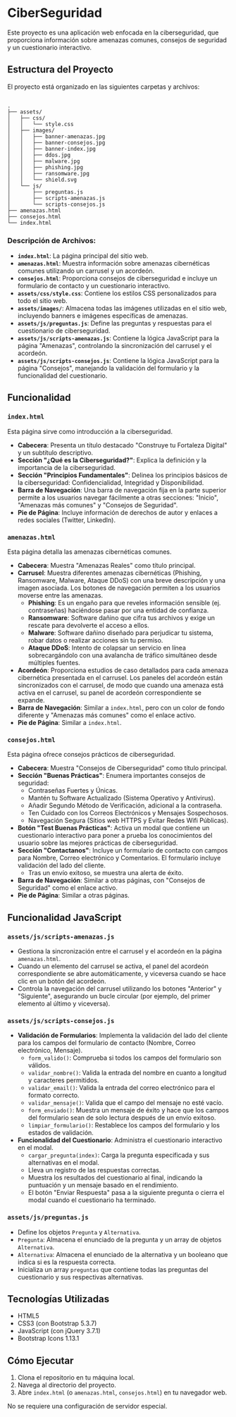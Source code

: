 # CiberSeguridad

Este proyecto es una aplicación web enfocada en la ciberseguridad, que proporciona información sobre amenazas comunes, consejos de seguridad y un cuestionario interactivo.

## Estructura del Proyecto

El proyecto está organizado en las siguientes carpetas y archivos:

```

.
├── assets/
│   ├── css/
│   │   └── style.css
│   ├── images/
│   │   ├── banner-amenazas.jpg
│   │   ├── banner-consejos.jpg
│   │   ├── banner-index.jpg
│   │   ├── ddos.jpg
│   │   ├── malware.jpg
│   │   ├── phishing.jpg
│   │   ├── ransomware.jpg
│   │   └── shield.svg
│   └── js/
│       ├── preguntas.js
│       ├── scripts-amenazas.js
│       └── scripts-consejos.js
├── amenazas.html
├── consejos.html
└── index.html

```

### Descripción de Archivos:

* **`index.html`**: La página principal del sitio web.
* **`amenazas.html`**: Muestra información sobre amenazas cibernéticas comunes utilizando un carrusel y un acordeón.
* **`consejos.html`**: Proporciona consejos de ciberseguridad e incluye un formulario de contacto y un cuestionario interactivo.
* **`assets/css/style.css`**: Contiene los estilos CSS personalizados para todo el sitio web.
* **`assets/images/`**: Almacena todas las imágenes utilizadas en el sitio web, incluyendo banners e imágenes específicas de amenazas.
* **`assets/js/preguntas.js`**: Define las preguntas y respuestas para el cuestionario de ciberseguridad.
* **`assets/js/scripts-amenazas.js`**: Contiene la lógica JavaScript para la página "Amenazas", controlando la sincronización del carrusel y el acordeón.
* **`assets/js/scripts-consejos.js`**: Contiene la lógica JavaScript para la página "Consejos", manejando la validación del formulario y la funcionalidad del cuestionario.

## Funcionalidad

### `index.html`

Esta página sirve como introducción a la ciberseguridad.
* **Cabecera**: Presenta un título destacado "Construye tu Fortaleza Digital" y un subtítulo descriptivo.
* **Sección "¿Qué es la Ciberseguridad?"**: Explica la definición y la importancia de la ciberseguridad.
* **Sección "Principios Fundamentales"**: Delinea los principios básicos de la ciberseguridad: Confidencialidad, Integridad y Disponibilidad.
* **Barra de Navegación**: Una barra de navegación fija en la parte superior permite a los usuarios navegar fácilmente a otras secciones: "Inicio", "Amenazas más comunes" y "Consejos de Seguridad".
* **Pie de Página**: Incluye información de derechos de autor y enlaces a redes sociales (Twitter, LinkedIn).

### `amenazas.html`

Esta página detalla las amenazas cibernéticas comunes.
* **Cabecera**: Muestra "Amenazas Reales" como título principal.
* **Carrusel**: Muestra diferentes amenazas cibernéticas (Phishing, Ransomware, Malware, Ataque DDoS) con una breve descripción y una imagen asociada. Los botones de navegación permiten a los usuarios moverse entre las amenazas.
    * **Phishing**: Es un engaño para que reveles información sensible (ej. contraseñas) haciéndose pasar por una entidad de confianza.
    * **Ransomware**: Software dañino que cifra tus archivos y exige un rescate para devolverte el acceso a ellos.
    * **Malware**: Software dañino diseñado para perjudicar tu sistema, robar datos o realizar acciones sin tu permiso.
    * **Ataque DDoS**: Intento de colapsar un servicio en línea sobrecargándolo con una avalancha de tráfico simultáneo desde múltiples fuentes.
* **Acordeón**: Proporciona estudios de caso detallados para cada amenaza cibernética presentada en el carrusel. Los paneles del acordeón están sincronizados con el carrusel, de modo que cuando una amenaza está activa en el carrusel, su panel de acordeón correspondiente se expande.
* **Barra de Navegación**: Similar a `index.html`, pero con un color de fondo diferente y "Amenazas más comunes" como el enlace activo.
* **Pie de Página**: Similar a `index.html`.

### `consejos.html`

Esta página ofrece consejos prácticos de ciberseguridad.
* **Cabecera**: Muestra "Consejos de Ciberseguridad" como título principal.
* **Sección "Buenas Prácticas"**: Enumera importantes consejos de seguridad:
    * Contraseñas Fuertes y Únicas.
    * Mantén tu Software Actualizado (Sistema Operativo y Antivirus).
    * Añadir Segundo Método de Verificación, adicional a la contraseña.
    * Ten Cuidado con los Correos Electrónicos y Mensajes Sospechosos.
    * Navegación Segura (Sitios web HTTPS y Evitar Redes Wifi Públicas).
* **Botón "Test Buenas Prácticas"**: Activa un modal que contiene un cuestionario interactivo para poner a prueba los conocimientos del usuario sobre las mejores prácticas de ciberseguridad.
* **Sección "Contactanos"**: Incluye un formulario de contacto con campos para Nombre, Correo electrónico y Comentarios. El formulario incluye validación del lado del cliente.
    * Tras un envío exitoso, se muestra una alerta de éxito.
* **Barra de Navegación**: Similar a otras páginas, con "Consejos de Seguridad" como el enlace activo.
* **Pie de Página**: Similar a otras páginas.

## Funcionalidad JavaScript

### `assets/js/scripts-amenazas.js`

* Gestiona la sincronización entre el carrusel y el acordeón en la página `amenazas.html`.
* Cuando un elemento del carrusel se activa, el panel del acordeón correspondiente se abre automáticamente, y viceversa cuando se hace clic en un botón del acordeón.
* Controla la navegación del carrusel utilizando los botones "Anterior" y "Siguiente", asegurando un bucle circular (por ejemplo, del primer elemento al último y viceversa).

### `assets/js/scripts-consejos.js`

* **Validación de Formularios**: Implementa la validación del lado del cliente para los campos del formulario de contacto (Nombre, Correo electrónico, Mensaje).
    * `form_valido()`: Comprueba si todos los campos del formulario son válidos.
    * `validar_nombre()`: Valida la entrada del nombre en cuanto a longitud y caracteres permitidos.
    * `validar_email()`: Valida la entrada del correo electrónico para el formato correcto.
    * `validar_mensaje()`: Valida que el campo del mensaje no esté vacío.
    * `form_enviado()`: Muestra un mensaje de éxito y hace que los campos del formulario sean de solo lectura después de un envío exitoso.
    * `limpiar_formulario()`: Restablece los campos del formulario y los estados de validación.
* **Funcionalidad del Cuestionario**: Administra el cuestionario interactivo en el modal.
    * `cargar_pregunta(index)`: Carga la pregunta especificada y sus alternativas en el modal.
    * Lleva un registro de las respuestas correctas.
    * Muestra los resultados del cuestionario al final, indicando la puntuación y un mensaje basado en el rendimiento.
    * El botón "Enviar Respuesta" pasa a la siguiente pregunta o cierra el modal cuando el cuestionario ha terminado.

### `assets/js/preguntas.js`

* Define los objetos `Pregunta` y `Alternativa`.
* `Pregunta`: Almacena el enunciado de la pregunta y un array de objetos `Alternativa`.
* `Alternativa`: Almacena el enunciado de la alternativa y un booleano que indica si es la respuesta correcta.
* Inicializa un array `preguntas` que contiene todas las preguntas del cuestionario y sus respectivas alternativas.

## Tecnologías Utilizadas

* HTML5
* CSS3 (con Bootstrap 5.3.7)
* JavaScript (con jQuery 3.7.1)
* Bootstrap Icons 1.13.1

## Cómo Ejecutar

1.  Clona el repositorio en tu máquina local.
2.  Navega al directorio del proyecto.
3.  Abre `index.html` (o `amenazas.html`, `consejos.html`) en tu navegador web.

No se requiere una configuración de servidor especial.